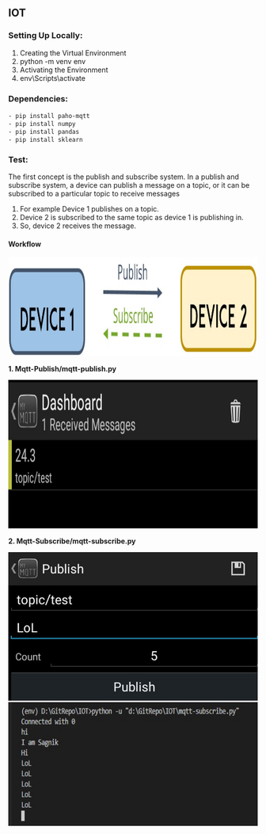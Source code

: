 ## IOT

### Setting Up Locally:
1. Creating the Virtual Environment
2. python -m venv env
3. Activating the Environment
4. env\Scripts\activate

### Dependencies:
```
- pip install paho-mqtt
- pip install numpy
- pip install pandas
- pip install sklearn

```
### Test:

The first concept is the publish and subscribe system. In a publish and subscribe system, a device can publish a message on a topic, or it can be subscribed to a particular topic to receive messages

1. For example Device 1 publishes on a topic.
2. Device 2 is subscribed to the same topic as device 1 is publishing in.
3. So, device 2 receives the message.

#### Workflow

<img src="Images/pubsubflow.jpg" height="200px">

**1. Mqtt-Publish/mqtt-publish.py**

<img src="Images/mqttscreenshot2.jpg" height="300px">

**2. Mqtt-Subscribe/mqtt-subscribe.py**

<img src="Images/mqttscreenshot1.jpg" height="300px">
<img src="Images/suboutput.jpg" height="250px">

